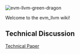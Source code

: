 ![evm-llvm-green-dragon](https://user-images.githubusercontent.com/450283/63640209-85cb3c00-c66b-11e9-9610-0c339ae66ac7.png)


Welcome to the evm_llvm wiki!

## Technical Discussion

[Technical Paper](files/Generating_stack_machine_code_using_LLVM.pdf "Technical Paper")
